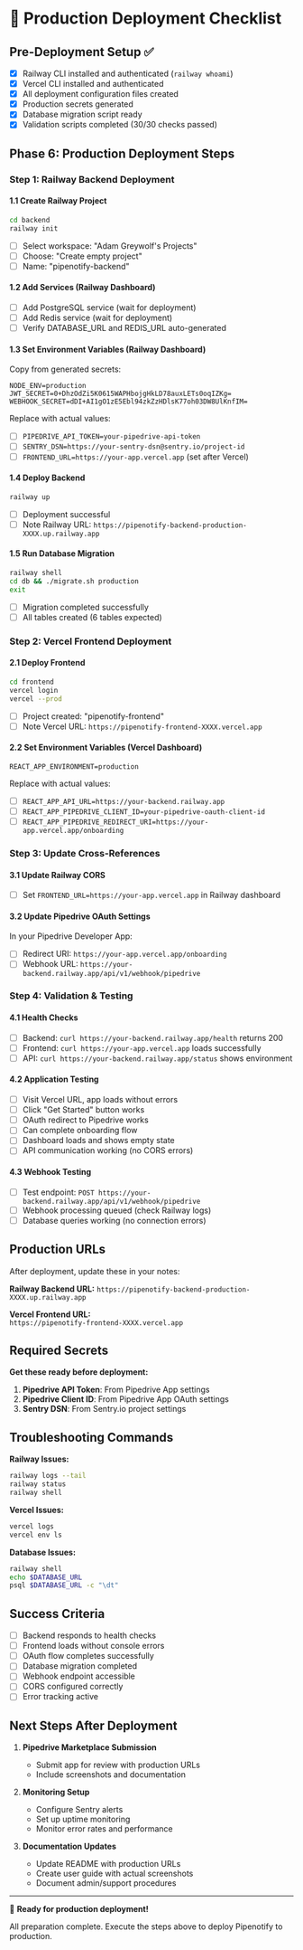 # 🚀 Production Deployment Checklist

## Pre-Deployment Setup ✅

- [x] Railway CLI installed and authenticated (`railway whoami`)
- [x] Vercel CLI installed and authenticated  
- [x] All deployment configuration files created
- [x] Production secrets generated
- [x] Database migration script ready
- [x] Validation scripts completed (30/30 checks passed)

## Phase 6: Production Deployment Steps

### Step 1: Railway Backend Deployment

#### 1.1 Create Railway Project
```bash
cd backend
railway init
```
- [ ] Select workspace: "Adam Greywolf's Projects"
- [ ] Choose: "Create empty project"
- [ ] Name: "pipenotify-backend"

#### 1.2 Add Services (Railway Dashboard)
- [ ] Add PostgreSQL service (wait for deployment)
- [ ] Add Redis service (wait for deployment)
- [ ] Verify DATABASE_URL and REDIS_URL auto-generated

#### 1.3 Set Environment Variables (Railway Dashboard)
Copy from generated secrets:
```
NODE_ENV=production
JWT_SECRET=0+DhzOdZi5K0615WAPHbojgHkLD78auxLETs0oqIZKg=
WEBHOOK_SECRET=dDI+AI1gO1zE5Ebl94zkZzHDlsK77oh03DW8UlKnfIM=
```
Replace with actual values:
- [ ] `PIPEDRIVE_API_TOKEN=your-pipedrive-api-token`
- [ ] `SENTRY_DSN=https://your-sentry-dsn@sentry.io/project-id`
- [ ] `FRONTEND_URL=https://your-app.vercel.app` (set after Vercel)

#### 1.4 Deploy Backend
```bash
railway up
```
- [ ] Deployment successful
- [ ] Note Railway URL: `https://pipenotify-backend-production-XXXX.up.railway.app`

#### 1.5 Run Database Migration
```bash
railway shell
cd db && ./migrate.sh production
exit
```
- [ ] Migration completed successfully
- [ ] All tables created (6 tables expected)

### Step 2: Vercel Frontend Deployment

#### 2.1 Deploy Frontend
```bash
cd frontend
vercel login
vercel --prod
```
- [ ] Project created: "pipenotify-frontend"
- [ ] Note Vercel URL: `https://pipenotify-frontend-XXXX.vercel.app`

#### 2.2 Set Environment Variables (Vercel Dashboard)
```
REACT_APP_ENVIRONMENT=production
```
Replace with actual values:
- [ ] `REACT_APP_API_URL=https://your-backend.railway.app`
- [ ] `REACT_APP_PIPEDRIVE_CLIENT_ID=your-pipedrive-oauth-client-id`  
- [ ] `REACT_APP_PIPEDRIVE_REDIRECT_URI=https://your-app.vercel.app/onboarding`

### Step 3: Update Cross-References

#### 3.1 Update Railway CORS
- [ ] Set `FRONTEND_URL=https://your-app.vercel.app` in Railway dashboard

#### 3.2 Update Pipedrive OAuth Settings
In your Pipedrive Developer App:
- [ ] Redirect URI: `https://your-app.vercel.app/onboarding`
- [ ] Webhook URL: `https://your-backend.railway.app/api/v1/webhook/pipedrive`

### Step 4: Validation & Testing

#### 4.1 Health Checks
- [ ] Backend: `curl https://your-backend.railway.app/health` returns 200
- [ ] Frontend: `curl https://your-app.vercel.app` loads successfully
- [ ] API: `curl https://your-backend.railway.app/status` shows environment

#### 4.2 Application Testing
- [ ] Visit Vercel URL, app loads without errors
- [ ] Click "Get Started" button works
- [ ] OAuth redirect to Pipedrive works
- [ ] Can complete onboarding flow
- [ ] Dashboard loads and shows empty state
- [ ] API communication working (no CORS errors)

#### 4.3 Webhook Testing
- [ ] Test endpoint: `POST https://your-backend.railway.app/api/v1/webhook/pipedrive`
- [ ] Webhook processing queued (check Railway logs)
- [ ] Database queries working (no connection errors)

## Production URLs

After deployment, update these in your notes:

**Railway Backend URL:**
`https://pipenotify-backend-production-XXXX.up.railway.app`

**Vercel Frontend URL:**  
`https://pipenotify-frontend-XXXX.vercel.app`

## Required Secrets

**Get these ready before deployment:**

1. **Pipedrive API Token**: From Pipedrive App settings
2. **Pipedrive Client ID**: From Pipedrive App OAuth settings  
3. **Sentry DSN**: From Sentry.io project settings

## Troubleshooting Commands

**Railway Issues:**
```bash
railway logs --tail
railway status  
railway shell
```

**Vercel Issues:**
```bash
vercel logs
vercel env ls
```

**Database Issues:**
```bash
railway shell
echo $DATABASE_URL
psql $DATABASE_URL -c "\dt"
```

## Success Criteria

- [ ] Backend responds to health checks
- [ ] Frontend loads without console errors
- [ ] OAuth flow completes successfully  
- [ ] Database migration completed
- [ ] Webhook endpoint accessible
- [ ] CORS configured correctly
- [ ] Error tracking active

## Next Steps After Deployment

1. **Pipedrive Marketplace Submission**
   - Submit app for review with production URLs
   - Include screenshots and documentation

2. **Monitoring Setup**
   - Configure Sentry alerts
   - Set up uptime monitoring
   - Monitor error rates and performance

3. **Documentation Updates**
   - Update README with production URLs
   - Create user guide with actual screenshots
   - Document admin/support procedures

---

🎯 **Ready for production deployment!** 

All preparation complete. Execute the steps above to deploy Pipenotify to production.